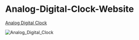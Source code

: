 # Analog-Digital-Clock-Website
[Analog Digital Clock](https://misskalyani.github.io/Analog-Digital-Clock-Website/)


![Analog_Digital_Clock](Analog-Digital-Clock-Website/Analog_Digital_Clock.png)  
